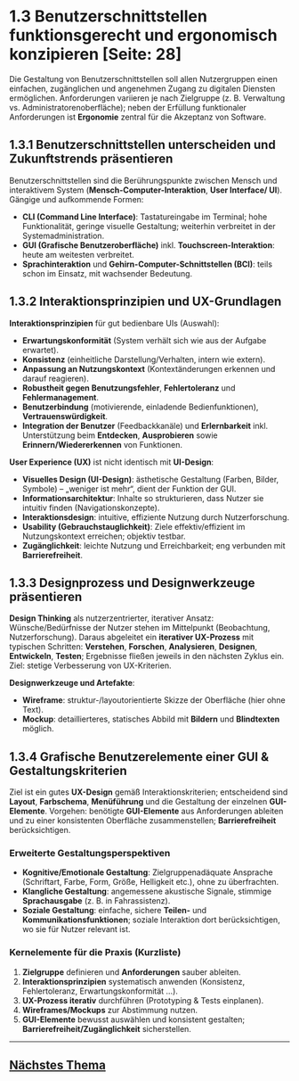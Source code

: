 # 1.3 Benutzerschnittstellen funktionsgerecht und ergonomisch konzipieren [Seite: 28]

Die Gestaltung von Benutzerschnittstellen soll allen Nutzergruppen einen einfachen, zugänglichen und angenehmen Zugang zu digitalen Diensten ermöglichen. Anforderungen variieren je nach Zielgruppe (z. B. Verwaltung vs. Administratorenoberfläche); neben der Erfüllung funktionaler Anforderungen ist **Ergonomie** zentral für die Akzeptanz von Software. 

## 1.3.1 Benutzerschnittstellen unterscheiden und Zukunftstrends präsentieren

Benutzerschnittstellen sind die Berührungspunkte zwischen Mensch und interaktivem System (**Mensch-Computer-Interaktion**, **User Interface/ UI**). Gängige und aufkommende Formen:

* **CLI (Command Line Interface)**: Tastatureingabe im Terminal; hohe Funktionalität, geringe visuelle Gestaltung; weiterhin verbreitet in der Systemadministration.
* **GUI (Grafische Benutzeroberfläche)** inkl. **Touchscreen-Interaktion**: heute am weitesten verbreitet.
* **Sprachinteraktion** und **Gehirn-Computer-Schnittstellen (BCI)**: teils schon im Einsatz, mit wachsender Bedeutung. 

## 1.3.2 Interaktionsprinzipien und UX-Grundlagen

**Interaktionsprinzipien** für gut bedienbare UIs (Auswahl):

* **Erwartungskonformität** (System verhält sich wie aus der Aufgabe erwartet).
* **Konsistenz** (einheitliche Darstellung/Verhalten, intern wie extern).
* **Anpassung an Nutzungskontext** (Kontextänderungen erkennen und darauf reagieren).
* **Robustheit gegen Benutzungsfehler**, **Fehlertoleranz** und **Fehlermanagement**.
* **Benutzerbindung** (motivierende, einladende Bedienfunktionen), **Vertrauenswürdigkeit**.
* **Integration der Benutzer** (Feedbackkanäle) und **Erlernbarkeit** inkl. Unterstützung beim **Entdecken**, **Ausprobieren** sowie **Erinnern/Wiedererkennen** von Funktionen. 

**User Experience (UX)** ist nicht identisch mit **UI-Design**:

* **Visuelles Design (UI-Design)**: ästhetische Gestaltung (Farben, Bilder, Symbole) – „weniger ist mehr“, dient der Funktion der GUI.
* **Informationsarchitektur**: Inhalte so strukturieren, dass Nutzer sie intuitiv finden (Navigationskonzepte).
* **Interaktionsdesign**: intuitive, effiziente Nutzung durch Nutzerforschung.
* **Usability (Gebrauchstauglichkeit)**: Ziele effektiv/effizient im Nutzungskontext erreichen; objektiv testbar.
* **Zugänglichkeit**: leichte Nutzung und Erreichbarkeit; eng verbunden mit **Barrierefreiheit**.

## 1.3.3 Designprozess und Designwerkzeuge präsentieren

**Design Thinking** als nutzerzentrierter, iterativer Ansatz: Wünsche/Bedürfnisse der Nutzer stehen im Mittelpunkt (Beobachtung, Nutzerforschung). Daraus abgeleitet ein **iterativer UX-Prozess** mit typischen Schritten: **Verstehen**, **Forschen**, **Analysieren**, **Designen**, **Entwickeln**, **Testen**; Ergebnisse fließen jeweils in den nächsten Zyklus ein. Ziel: stetige Verbesserung von UX-Kriterien.

**Designwerkzeuge und Artefakte**:

* **Wireframe**: struktur-/layoutorientierte Skizze der Oberfläche (hier ohne Text).
* **Mockup**: detaillierteres, statisches Abbild mit **Bildern** und **Blindtexten** möglich. 

## 1.3.4 Grafische Benutzerelemente einer GUI & Gestaltungskriterien

Ziel ist ein gutes **UX-Design** gemäß Interaktionskriterien; entscheidend sind **Layout**, **Farbschema**, **Menüführung** und die Gestaltung der einzelnen **GUI-Elemente**. Vorgehen: benötigte **GUI-Elemente** aus Anforderungen ableiten und zu einer konsistenten Oberfläche zusammenstellen; **Barrierefreiheit** berücksichtigen. 

### Erweiterte Gestaltungsperspektiven

* **Kognitive/Emotionale Gestaltung**: Zielgruppenadäquate Ansprache (Schriftart, Farbe, Form, Größe, Helligkeit etc.), ohne zu überfrachten.
* **Klangliche Gestaltung**: angemessene akustische Signale, stimmige **Sprachausgabe** (z. B. in Fahrassistenz).
* **Soziale Gestaltung**: einfache, sichere **Teilen-** und **Kommunikationsfunktionen**; soziale Interaktion dort berücksichtigen, wo sie für Nutzer relevant ist. 

### Kernelemente für die Praxis (Kurzliste)

1. **Zielgruppe** definieren und **Anforderungen** sauber ableiten.
2. **Interaktionsprinzipien** systematisch anwenden (Konsistenz, Fehlertoleranz, Erwartungskonformität …).
3. **UX-Prozess iterativ** durchführen (Prototyping & Tests einplanen).
4. **Wireframes/Mockups** zur Abstimmung nutzen.
5. **GUI-Elemente** bewusst auswählen und konsistent gestalten; **Barrierefreiheit/Zugänglichkeit** sicherstellen.

---

## [Nächstes Thema](1.3.1_Benutzerschnittstellen_unterscheiden_und_Zukunftstrends_praesentieren.md)
